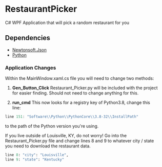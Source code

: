 # RestaurantPicker
C# WPF Application that will pick a random restaurant for you

## Dependencies
- [Newtonsoft.Json](https://www.newtonsoft.com/json)
- [Python](https://www.python.org/downloads/)

### Application Changes
Within the MainWindow.xaml.cs file you will need to change two methods:
1. **Gen_Button_Click**
Restaurant_Picker.py will be included with the project for easier finding. Should not need to change anything for this.

2. **run_cmd**
This now looks for a registry key of Python3.8, change this line:
```C#
line 151: "Software\\Python\\PythonCore\\3.8-32\\InstallPath"
```
to the path of the Python version you're using.

If you live outside of Louisville, KY, do not worry! 
Go into the Restaurant_Picker.py file and change lines 8 and 9 to whatever city / state you need to download the restaurant data.
```Python
line 8: "city": "Louisville",
line 9: "state": "Kentucky"
```
